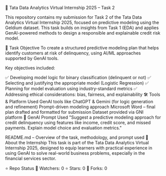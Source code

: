 🤖 Tata Data Analytics Virtual Internship 2025 – Task 2

This repository contains my submission for Task 2 of the Tata Data Analytics Virtual Internship 2025, focused on predictive modeling using the Geldium dataset. This task builds on insights from Task 1 (EDA) and applies GenAI-powered methods to design a responsible and explainable credit risk model.

📌 Task Objective
To create a structured predictive modeling plan that helps identify customers at risk of delinquency, using AI/ML approaches supported by GenAI tools.

Key objectives included:

✅ Developing model logic for binary classification (delinquent or not)
✅ Selecting and justifying the appropriate model (Logistic Regression)
✅ Planning for model evaluation using industry-standard metrics
✅ Addressing ethical considerations: bias, fairness, and explainability
🛠️ Tools & Platform Used
GenAI tools like ChatGPT & Gemini (for logic generation and refinement)
Prompt-driven modeling approach
Microsoft Word – final plan drafted and formatted for submission
Dataset provided via GNI platform
🧠 GenAI Prompt Used
"Suggest a predictive modeling approach for credit delinquency using features like income, credit score, and missed payments. Explain model choice and evaluation metrics."


README.md – Overview of the task, methodology, and prompt used
📄 About the Internship
This task is part of the Tata Data Analytics Virtual Internship 2025, designed to equip learners with practical experience in using GenAI to solve real-world business problems, especially in the financial services sector.

⭐ Repo Status
👀 Watchers: 0
⭐ Stars: 0
🍴 Forks: 0
